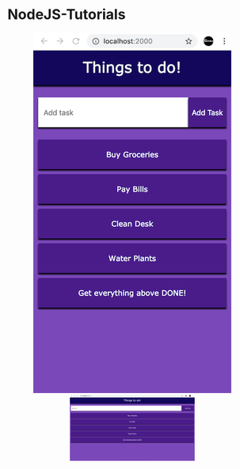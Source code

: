 # NodeJS-Tutorials
<p align="center">
  <img src="Mobile.png" width="400" height="730" />
  <img src="Browser.png" width="50%" height="50%" />
</p>